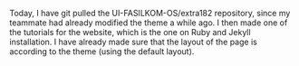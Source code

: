 Today, I have git pulled the UI-FASILKOM-OS/extra182 repository, since my teammate had already modified the theme a while ago. I then made one of the tutorials for the website, which is the one on Ruby and Jekyll installation. I have already made sure that the layout of the page is according to the theme (using the default layout).
